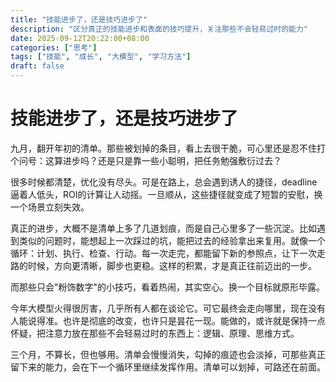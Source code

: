 ```yaml
---
title: "技能进步了，还是技巧进步了"
description: "区分真正的技能进步和表面的技巧提升，关注那些不会轻易过时的能力"
date: 2025-09-12T20:22:00+08:00
categories: ["思考"]
tags: ["技能", "成长", "大模型", "学习方法"]
draft: false
---
```


# 技能进步了，还是技巧进步了

九月，翻开年初的清单。那些被划掉的条目，看上去很干脆，可心里还是忍不住打个问号：这算进步吗？还是只是靠一些小聪明，把任务勉强敷衍过去？

很多时候都清楚，优化没有尽头。可是在路上，总会遇到诱人的捷径，deadline逼着人低头，ROI的计算让人动摇。一旦顺从，这些捷径就变成了短暂的安慰，换一个场景立刻失效。

真正的进步，大概不是清单上多了几道划痕，而是自己心里多了一些沉淀。比如遇到类似的问题时，能想起上一次踩过的坑，能把过去的经验拿出来复用。就像一个循环：计划、执行、检查、行动。每一次走完，都能留下新的参照点，让下一次走路的时候，方向更清晰，脚步也更稳。这样的积累，才是真正往前迈出的一步。

而那些只会"粉饰数字"的小技巧，看着热闹，其实空心。换一个目标就原形毕露。

今年大模型火得很厉害，几乎所有人都在谈论它。可它最终会走向哪里，现在没有人能说得准。也许是彻底的改变，也许只是昙花一现。能做的，或许就是保持一点怀疑，把注意力放在那些不会轻易过时的东西上：逻辑、原理、思维方式。

三个月，不算长，但也够用。清单会慢慢消失，勾掉的痕迹也会淡掉，可那些真正留下来的能力，会在下一个循环里继续发挥作用。清单可以划掉，可路还在前面。
